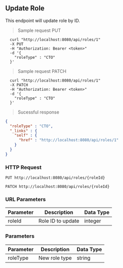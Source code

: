 ## Update Role
This endpoint will update role by ID.

> Sample request PUT

```shell
  curl "http://localhost:8080/api/roles/1"
  -X PUT
  -H "Authorization: Bearer <token>"
  -d '{
    "roleType" : "CTO"
  }'
```

> Sample request PATCH

```shell
  curl "http://localhost:8080/api/roles/1"
  -X PATCH
  -H "Authorization: Bearer <token>"
  -d '{
    "roleType" : "CTO"
  }'
```

> Sucessful response

```json
{
  "roleType" : "CTO",
  "_links" : {
    "self" : {
      "href" : "http://localhost:8080/api/roles/1"
    }
  }
}
```

### HTTP Request

`PUT http://localhost:8080/api/roles/{roleId}`

`PATCH http://localhost:8080/api/roles/{roleId}`

### URL Parameters

Parameter | Description | Data Type
--------- | ----------- | ---------
roleId | Role ID to update | integer

### Parameters

Parameter | Description | Data Type
--------- | ----------- | ---------
roleType | New role type | string